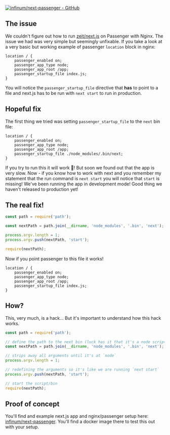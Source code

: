 [![infinum/next-passenger - GitHub](https://gh-card.dev/repos/infinum/next-passenger.svg)](https://github.com/infinum/next-passenger)

## The issue

We couldn't figure out how to run [zeit/next.js](https://github.com/zeit/next.js) on Passenger with Nginx. The issue we had was very simple but seemingly unfixable. If you take a look at a very basic but working example of passenger `location` block in nginx:

```text
location / {
	passenger_enabled on;
	passenger_app_type node;
	passenger_app_root /app;
	passenger_startup_file index.js;
}
```

You will notice the `passenger_startup_file` directive that **has** to point to a file and next.js has to be run with `next start` to run in production.

## Hopeful fix

The first thing we tried was setting `passenger_startup_file` to the `next` bin file:

```text
location / {
	passenger_enabled on;
	passenger_app_type node;
	passenger_app_root /app;
	passenger_startup_file ./node_modules/.bin/next;
}
```

If you try to run this it will work 🎉! But soon we found out that the app is very slow. Now - if you know how to work with next and you remember my statement that the run command is `next start` you will notice that `start` is missing! We've been running the app in development mode! Good thing we haven't released to production yet!

## The real fix!

```javascript
const path = require('path');

const nextPath = path.join(__dirname, 'node_modules', '.bin', 'next');

process.argv.length = 1;
process.argv.push(nextPath, 'start');

require(nextPath);
```

Now if you point passenger to this file it works!

```text
location / {
	passenger_enabled on;
	passenger_app_type node;
	passenger_app_root /app;
	passenger_startup_file index.js;
}
```

## How?

This, very much, is a hack... But it's important to understand how this hack works.

```javascript
const path = require('path');

// define the path to the next bin (luck has it that it's a node script)
const nextPath = path.join(__dirname, 'node_modules', '.bin', 'next');

// strips away all arguments until it's at `node`
process.argv.length = 1;

// redefining the arguments so it's like we are running `next start`
process.argv.push(nextPath, 'start');

// start the script/bin
require(nextPath);
```

## Proof of concept

You'll find and example next.js app and nginx/passenger setup here: [infinum/next-passenger](https://github.com/infinum/next-passenger). You'll find a docker image there to test this out with your setup.
